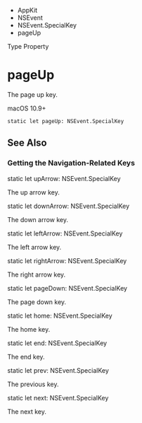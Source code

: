 

- AppKit
- NSEvent
- NSEvent.SpecialKey
-  pageUp 

Type Property

# pageUp

The page up key.

macOS 10.9+

``` source
static let pageUp: NSEvent.SpecialKey
```

## See Also

### Getting the Navigation-Related Keys

static let upArrow: NSEvent.SpecialKey

The up arrow key.

static let downArrow: NSEvent.SpecialKey

The down arrow key.

static let leftArrow: NSEvent.SpecialKey

The left arrow key.

static let rightArrow: NSEvent.SpecialKey

The right arrow key.

static let pageDown: NSEvent.SpecialKey

The page down key.

static let home: NSEvent.SpecialKey

The home key.

static let end: NSEvent.SpecialKey

The end key.

static let prev: NSEvent.SpecialKey

The previous key.

static let next: NSEvent.SpecialKey

The next key.

